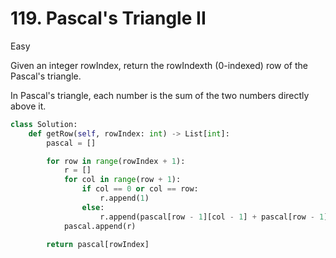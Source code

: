 # 119. Pascal's Triangle II

Easy

Given an integer rowIndex, return the rowIndexth (0-indexed) row of the Pascal's triangle.

In Pascal's triangle, each number is the sum of the two numbers directly above it.

```python
class Solution:
    def getRow(self, rowIndex: int) -> List[int]:
        pascal = []

        for row in range(rowIndex + 1):
            r = []
            for col in range(row + 1):
                if col == 0 or col == row:
                    r.append(1)
                else:
                    r.append(pascal[row - 1][col - 1] + pascal[row - 1][col])
            pascal.append(r)

        return pascal[rowIndex]
```
